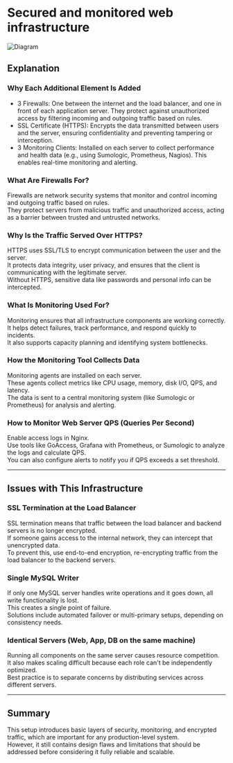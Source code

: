 # Secured and monitored web infrastructure

![Diagram](https://imgur.com/SOHmEUP.png)

## Explanation

### Why Each Additional Element Is Added

- 3 Firewalls: One between the internet and the load balancer, and one in front of each application server. They protect against unauthorized access by filtering incoming and outgoing traffic based on rules.
- SSL Certificate (HTTPS): Encrypts the data transmitted between users and the server, ensuring confidentiality and preventing tampering or interception.
- 3 Monitoring Clients: Installed on each server to collect performance and health data (e.g., using Sumologic, Prometheus, Nagios). This enables real-time monitoring and alerting.

### What Are Firewalls For?

Firewalls are network security systems that monitor and control incoming and outgoing traffic based on rules.  
They protect servers from malicious traffic and unauthorized access, acting as a barrier between trusted and untrusted networks.

### Why Is the Traffic Served Over HTTPS?

HTTPS uses SSL/TLS to encrypt communication between the user and the server.  
It protects data integrity, user privacy, and ensures that the client is communicating with the legitimate server.  
Without HTTPS, sensitive data like passwords and personal info can be intercepted.

### What Is Monitoring Used For?

Monitoring ensures that all infrastructure components are working correctly.  
It helps detect failures, track performance, and respond quickly to incidents.  
It also supports capacity planning and identifying system bottlenecks.

### How the Monitoring Tool Collects Data

Monitoring agents are installed on each server.  
These agents collect metrics like CPU usage, memory, disk I/O, QPS, and latency.  
The data is sent to a central monitoring system (like Sumologic or Prometheus) for analysis and alerting.

### How to Monitor Web Server QPS (Queries Per Second)

Enable access logs in Nginx.  
Use tools like GoAccess, Grafana with Prometheus, or Sumologic to analyze the logs and calculate QPS.  
You can also configure alerts to notify you if QPS exceeds a set threshold.

---

## Issues with This Infrastructure

### SSL Termination at the Load Balancer

SSL termination means that traffic between the load balancer and backend servers is no longer encrypted.  
If someone gains access to the internal network, they can intercept that unencrypted data.  
To prevent this, use end-to-end encryption, re-encrypting traffic from the load balancer to the backend servers.

### Single MySQL Writer

If only one MySQL server handles write operations and it goes down, all write functionality is lost.  
This creates a single point of failure.  
Solutions include automated failover or multi-primary setups, depending on consistency needs.

### Identical Servers (Web, App, DB on the same machine)

Running all components on the same server causes resource competition.  
It also makes scaling difficult because each role can't be independently optimized.  
Best practice is to separate concerns by distributing services across different servers.

---

## Summary

This setup introduces basic layers of security, monitoring, and encrypted traffic, which are important for any production-level system.  
However, it still contains design flaws and limitations that should be addressed before considering it fully reliable and scalable.


